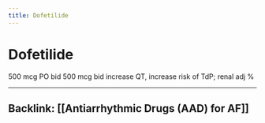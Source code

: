```yaml
---
title: Dofetilide
---
```

# Dofetilide

500 mcg PO bid
500 mcg bid increase QT, increase risk of TdP; renal adj
%

----
Backlink: [[Antiarrhythmic Drugs (AAD) for AF]]
----

